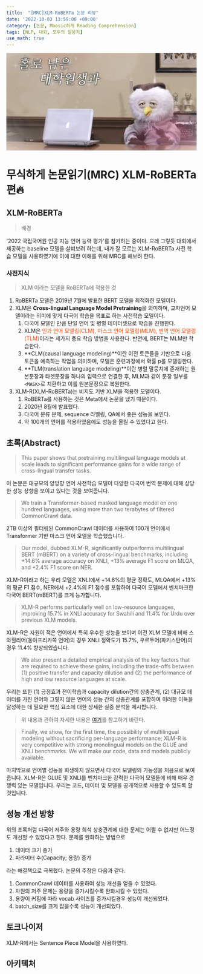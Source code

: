 ```yaml
---
title:  "[MRC]XLM-RoBERTa 논문 리뷰"
date: '2022-10-03 13:59:00 +09:00'
category: [논문, Moosic하게 Reading Comprehension]
tags: [NLP, 대회, 모두의 말뭉치]
use_math: true
---
```


![](/assets/img/B/b0.png)

# 무식하게 논문읽기(MRC) XLM-RoBERTa 편🔥

## XLM-RoBERTa

> 배경

'2022 국립국어원 인공 지능 언어 능력 평가'를 참가하는 중이다. 으레 그렇듯 대회에서 제공하는 baseline 모델을 살펴보려 하는데, 내가 잘 모르는 XLM-RoBERTa 사전 학습 모델을 사용하였기에 이에 대한 이해를 위해 MRC를 해보려 한다.

### 사전지식

> XLM 이라는 모델을 RoBERTa에 적용한 것

1. RoBERTa 모델은 2019년 7월에 발표한 BERT 모델을 최적화한 모델이다.
2. XLM은 **Cross-lingual Language Model Pretraining**을 의미하며, 교차언어 모델이라는 의미에 맞게 다국어 학습을 목표로 하는 사전학습 모델이다.
   1. 다국어 모델인 만큼 단일 언어 및 병렬 데이터셋으로 학습을 진행한다.
   2. XLM은 <font color='OrangeRed'>인과 언어 모델링(CLM), 마스크 언어 모델링(MLM), 번역 언어 모델링(TLM)</font>이라는 세가지 중요 학습 방법을 사용한다. 반면에, BERT는 MLM만 학습한다.
   3. **CLM(causal language modeling)**이란 이전 토큰들을 기반으로 다음 토큰을 예측하는 작업을 의미하며, 모델은 훈련과정에서 확률 p를 모델링한다.
   4. **TLM(translation language modeling)**이란 병렬 말뭉치에 존재하는 원본문장과 타겟문장을 하나의 입력으로 연결한 후, MLM과 같이 문장 일부를 `<MASK>`로 치환하고 이를 원본문장으로 복원한다.
3. XLM-R(XLM-RoBERTa)는 비지도 기반 XLM을 적용한 모델이다.
   1. RoBERTa를 사용하는 것은 Meta에서 논문을 냈기 때문이다.
   2. 2020년 8월에 발표했다.
   3. 다국어 분류 문제, sequence 라벨링, QA에서 좋은 성능을 보인다.
   4. 약 100개의 언어를 적용하였음에도 성능을 올릴 수 있었다고 한다.

## 초록(Abstract)

> This paper shows that pretraining multilingual language models at scale leads to significant performance gains for a wide range of cross-lingual transfer tasks.

이 논문은 대규모의 양방향 언어 사전학습 모델이 다양한 다국어 번역 문제에 대해 상당한 성능 상향을 보이고 있다는 것을 보여줍니다.

> We train a Transformer-based masked language model on one hundred languages, using more than two terabytes of filtered CommonCrawl data.

2TB 이상의 필터링된 CommonCrawl 데이터를 사용하여 100개 언어에서 Transformer 기반 마스크 언어 모델을 학습했습니다.

>  Our model, dubbed XLM-R, significantly outperforms multilingual BERT (mBERT) on a variety of cross-lingual benchmarks, including +14.6% average accuracy on XNLI, +13% average F1 score on MLQA, and +2.4% F1 score on NER.

XLM-R이라고 하는 우리 모델은 XNLI에서 +14.6%의 평균 정확도, MLQA에서 +13%의 평균 F1 점수, NER에서 +2.4%의 F1 점수를 포함하여 다국어 모델에서 벤치마크한 다국어 BERT(mBERT)를 크게 능가합니다.

> XLM-R performs particularly well on low-resource languages, improving 15.7% in XNLI accuracy for Swahili and 11.4% for Urdu over previous XLM models.

XLM-R은 자원이 적은 언어에서 특히 우수한 성능을 보이며 이전 XLM 모델에 비해 스와힐리어(동아프리카쪽 언어)의 경우 XNLI 정확도가 15.7%, 우르두어(파키스탄어)의 경우 11.4% 향상되었습니다.

>  We also present a detailed empirical analysis of the key factors that are required to achieve these gains, including the trade-offs between (1) positive transfer and capacity dilution and (2) the performance of high and low resource languages at scale.

우리는 또한 (1) 긍정효과 전이학습과 capacity dilution간의 상충관계, (2) 대규모 데이터를 가진 언어와 그렇지 않은 언어의 성능 간의 상충관계를 포함하여 이러한 이득을 달성하는 데 필요한 핵심 요소에 대한 상세한 실증 분석을 제시합니다.

> 위 내용과 관하여 자세한 내용은 [여기]()를 참고하기 바란다.

> Finally, we show, for the first time, the possibility of multilingual modeling without sacrificing per-language performance; XLM-R is very competitive with strong monolingual models on the GLUE and XNLI benchmarks. We will make our code, data and models publicly available.

마지막으로 언어별 성능을 희생하지 않으면서 다국어 모델링의 가능성을 처음으로 보여줍니다. XLM-R은 GLUE 및 XNLI를 벤치마크한 강력한 다국어 모델들에 비해 매우 경쟁력 있는 모델입니다. 우리는 코드, 데이터 및 모델을 공개적으로 사용할 수 있도록 할 것입니다.

## 성능 개선 방향
위의 초록처럼 다국어 저주와 용량 희석 상충관계에 대한 문제는 어쩔 수 없지만 어느정도 개선할 수 있었다고 한다. 문제를 완화하는 방법으로

1. 데이터 크기 증가
2. 파라미터 수(Capacity; 용량) 증가

라는 해결책으로 극복했다. 논문의 주장은 다음과 같다.

1. CommonCrawl 데이터를 사용하여 성능 개선을 얻을 수 있었다.
2. 차원의 저주 문제는 용량을 증가시킬수록 완화시킬 수 있었다.
3. 용량이 커짐에 따라 vocab 사이즈를 증가시킬경우 성능이 개선되었다.
4. batch_size를 크게 잡을수록 성능이 개선되었다.

## 토크나이저
XLM-R에서는 Sentence Piece Model을 사용하였다.

## 아키텍처

